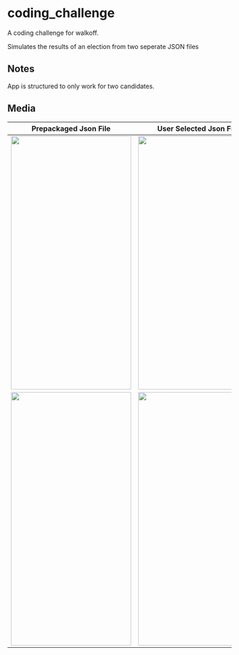 # coding_challenge

A coding challenge for walkoff.

Simulates the results of an election from two seperate JSON files

## Notes

App is structured to only work for two candidates.

## Media

| Prepackaged Json File      | User Selected Json File       |
| -------------- | -------------- |
| <img src="https://i.imgur.com/NVDGFbO.png" width="270" height="570" /> | <img src="https://i.imgur.com/pz8vFlC.png" width="270" height="570" />    |
| <img src="https://i.imgur.com/ArzZyzT.png" width="270" height="570" /> | <img src="https://i.imgur.com/8AWAaIk.png" width="270" height="570" /> |
